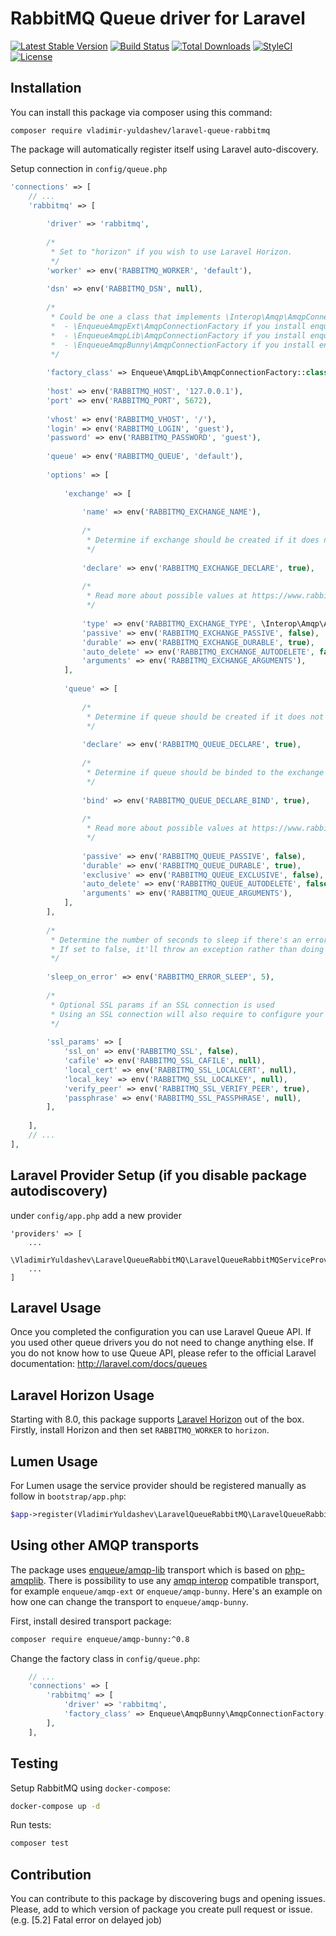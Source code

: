 RabbitMQ Queue driver for Laravel
======================
[![Latest Stable Version](https://poser.pugx.org/vladimir-yuldashev/laravel-queue-rabbitmq/v/stable?format=flat-square)](https://packagist.org/packages/vladimir-yuldashev/laravel-queue-rabbitmq)
[![Build Status](https://img.shields.io/travis/vyuldashev/laravel-queue-rabbitmq.svg?style=flat-square)](https://travis-ci.org/vyuldashev/laravel-queue-rabbitmq)
[![Total Downloads](https://poser.pugx.org/vladimir-yuldashev/laravel-queue-rabbitmq/downloads?format=flat-square)](https://packagist.org/packages/vladimir-yuldashev/laravel-queue-rabbitmq)
[![StyleCI](https://styleci.io/repos/14976752/shield)](https://styleci.io/repos/14976752)
[![License](https://poser.pugx.org/vladimir-yuldashev/laravel-queue-rabbitmq/license?format=flat-square)](https://packagist.org/packages/vladimir-yuldashev/laravel-queue-rabbitmq)

## Installation

You can install this package via composer using this command:

```
composer require vladimir-yuldashev/laravel-queue-rabbitmq
```

The package will automatically register itself using Laravel auto-discovery.

Setup connection in `config/queue.php`

```php
'connections' => [
    // ...
    'rabbitmq' => [
    
        'driver' => 'rabbitmq',
    
        /*
         * Set to "horizon" if you wish to use Laravel Horizon.
         */
        'worker' => env('RABBITMQ_WORKER', 'default'),
    
        'dsn' => env('RABBITMQ_DSN', null),
    
        /*
         * Could be one a class that implements \Interop\Amqp\AmqpConnectionFactory for example:
         *  - \EnqueueAmqpExt\AmqpConnectionFactory if you install enqueue/amqp-ext
         *  - \EnqueueAmqpLib\AmqpConnectionFactory if you install enqueue/amqp-lib
         *  - \EnqueueAmqpBunny\AmqpConnectionFactory if you install enqueue/amqp-bunny
         */
         
        'factory_class' => Enqueue\AmqpLib\AmqpConnectionFactory::class,
    
        'host' => env('RABBITMQ_HOST', '127.0.0.1'),
        'port' => env('RABBITMQ_PORT', 5672),
    
        'vhost' => env('RABBITMQ_VHOST', '/'),
        'login' => env('RABBITMQ_LOGIN', 'guest'),
        'password' => env('RABBITMQ_PASSWORD', 'guest'),
    
        'queue' => env('RABBITMQ_QUEUE', 'default'),
    
        'options' => [
    
            'exchange' => [
    
                'name' => env('RABBITMQ_EXCHANGE_NAME'),
    
                /*
                 * Determine if exchange should be created if it does not exist.
                 */
                
                'declare' => env('RABBITMQ_EXCHANGE_DECLARE', true),
    
                /*
                 * Read more about possible values at https://www.rabbitmq.com/tutorials/amqp-concepts.html
                 */
                 
                'type' => env('RABBITMQ_EXCHANGE_TYPE', \Interop\Amqp\AmqpTopic::TYPE_DIRECT),
                'passive' => env('RABBITMQ_EXCHANGE_PASSIVE', false),
                'durable' => env('RABBITMQ_EXCHANGE_DURABLE', true),
                'auto_delete' => env('RABBITMQ_EXCHANGE_AUTODELETE', false),
                'arguments' => env('RABBITMQ_EXCHANGE_ARGUMENTS'),
            ],
    
            'queue' => [
    
                /*
                 * Determine if queue should be created if it does not exist.
                 */
                
                'declare' => env('RABBITMQ_QUEUE_DECLARE', true),
    
                /*
                 * Determine if queue should be binded to the exchange created.
                 */
                
                'bind' => env('RABBITMQ_QUEUE_DECLARE_BIND', true),
    
                /*
                 * Read more about possible values at https://www.rabbitmq.com/tutorials/amqp-concepts.html
                 */
                 
                'passive' => env('RABBITMQ_QUEUE_PASSIVE', false),
                'durable' => env('RABBITMQ_QUEUE_DURABLE', true),
                'exclusive' => env('RABBITMQ_QUEUE_EXCLUSIVE', false),
                'auto_delete' => env('RABBITMQ_QUEUE_AUTODELETE', false),
                'arguments' => env('RABBITMQ_QUEUE_ARGUMENTS'),
            ],
        ],
    
        /*
         * Determine the number of seconds to sleep if there's an error communicating with rabbitmq
         * If set to false, it'll throw an exception rather than doing the sleep for X seconds.
         */
         
        'sleep_on_error' => env('RABBITMQ_ERROR_SLEEP', 5),
    
        /*
         * Optional SSL params if an SSL connection is used
         * Using an SSL connection will also require to configure your RabbitMQ to enable SSL. More details can be founds here: https://www.rabbitmq.com/ssl.html
         */
         
        'ssl_params' => [
            'ssl_on' => env('RABBITMQ_SSL', false),
            'cafile' => env('RABBITMQ_SSL_CAFILE', null),
            'local_cert' => env('RABBITMQ_SSL_LOCALCERT', null),
            'local_key' => env('RABBITMQ_SSL_LOCALKEY', null),
            'verify_peer' => env('RABBITMQ_SSL_VERIFY_PEER', true),
            'passphrase' => env('RABBITMQ_SSL_PASSPHRASE', null),
        ],   
        
    ],
    // ...    
],
```
## Laravel Provider Setup (if you disable package autodiscovery)

under `config/app.php` add a new provider

```
'providers' => [
    ...
    \VladimirYuldashev\LaravelQueueRabbitMQ\LaravelQueueRabbitMQServiceProvider::class,
    ...
]
```

## Laravel Usage

Once you completed the configuration you can use Laravel Queue API. If you used other queue drivers you do not need to change anything else. If you do not know how to use Queue API, please refer to the official Laravel documentation: http://laravel.com/docs/queues

## Laravel Horizon Usage

Starting with 8.0, this package supports [Laravel Horizon](http://horizon.laravel.com) out of the box. Firstly, install Horizon and then set `RABBITMQ_WORKER` to `horizon`.

## Lumen Usage

For Lumen usage the service provider should be registered manually as follow in `bootstrap/app.php`:

```php
$app->register(VladimirYuldashev\LaravelQueueRabbitMQ\LaravelQueueRabbitMQServiceProvider::class);
```


## Using other AMQP transports

The package uses [enqueue/amqp-lib](https://github.com/php-enqueue/enqueue-dev/blob/master/docs/transport/amqp_lib.md) transport which is based on [php-amqplib](https://github.com/php-amqplib/php-amqplib). 
There is possibility to use any [amqp interop](https://github.com/queue-interop/queue-interop#amqp-interop) compatible transport, for example `enqueue/amqp-ext` or `enqueue/amqp-bunny`.
Here's an example on how one can change the transport to `enqueue/amqp-bunny`.

First, install desired transport package:

```bash
composer require enqueue/amqp-bunny:^0.8
```
  
Change the factory class in `config/queue.php`:

```php
    // ...
    'connections' => [
        'rabbitmq' => [
            'driver' => 'rabbitmq',
            'factory_class' => Enqueue\AmqpBunny\AmqpConnectionFactory::class,
        ],
    ],
```

## Testing

Setup RabbitMQ using `docker-compose`:
```bash
docker-compose up -d
```

Run tests:

``` bash
composer test
```

## Contribution

You can contribute to this package by discovering bugs and opening issues. Please, add to which version of package you create pull request or issue. (e.g. [5.2] Fatal error on delayed job)
